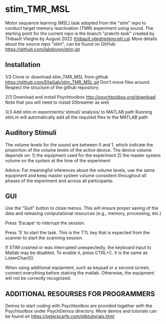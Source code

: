 # stim_TMR_MSL
Motor sequence learning (MSL) task adopted from the "stim" repo to conduct target memory reactivation (TMR) experiment using sound.
The starting point for the current repo is the branch "prakriti-task" created by Thibault Vlieghe by August 2022 (thibault.vlieghe@mcgill.ca)
More details about the source repo "stim", can be found on GitHub: https://github.com/labdoyon/stim.git

## Installation

1/3 Clone or download stim_TMR_MSL from github
	https://github.com/EllaGab/stim_TMR_MSL.git
	Don't move files around. Respect the structure of the github repository

2/3 Download and install Psychtoolbox
	http://psychtoolbox.org/download
	Note that you will need to install GStreamer as well

3/3 Add stim.m experiments/ stimuli/ analysis/ to MATLAB path
	Running stim.m will automatically add all the required files to the MATLAB path

## Auditory Stimuli

The volume levels for the sound are between 0 and 1, which indicate the proportion of the
volume levels of the active device. The device volume depends on:
	1) the equipment used for the experiment
	2) the master system volume on the system at the time of the experiment

Advice: For meaningful inferences about the volume levels, use the same equipment and
keep master system volume consistent throughout all phases of the experiment and
across all participants.

## GUI

Use the "Quit" button to close menus. This will ensure proper saving of the data
and releasing computational resources (e.g., memory, processing, etc.)

Press 'Escape' to interrupt the session.

Press '5' to start the task. This is the TTL key that is expected from the scanner
to start the scanning session.

If STIM crashed or was interrupted unexpectedly, the keyboard input to Matlab
may be disabled. To enable it, press CTRL+C. It is the same as ListenChar(0).

When using additional equipment, such as keypad or a second screen, connect everything before
statring the matlab. Otherwise, the equipment will not be correctly recognized.


## ADDITIONAL RESOURSES FOR PROGRAMMERS

Demos to start coding with Psychtoolbox are provided together with the Psychtoolbox
under PsychDemos directory.
More demos and tutorials can be found on https://peterscarfe.com/ptbtutorials.html

